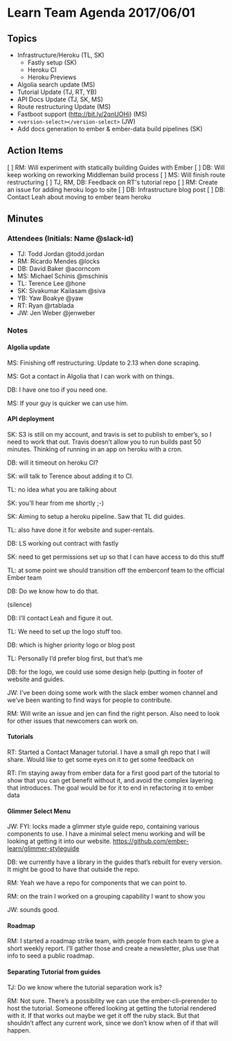 # Learn Team Agenda 2017/06/01

## Topics
- Infrastructure/Heroku (TL, SK)
  - Fastly setup (SK)
  - Heroku CI
  - Heroku Previews
- Algolia search update (MS)
- Tutorial Update (TJ, RT, YB)
- API Docs Update (TJ, SK, MS)
- Route restructuring Update (MS)
- Fastboot support (http://bit.ly/2qnUOHi) (MS)
- `<version-select></version-select>` (JW)
- Add docs generation to ember & ember-data build pipelines (SK)

## Action Items

[ ] RM: Will experiment with statically building Guides with Ember
[ ] DB: Will keep working on reworking Middleman build process
[ ] MS: Will finish route restructuring
[ ] TJ, RM, DB: Feedback on RT's tutorial repo
[ ] RM: Create an issue for adding heroku logo to site
[ ] DB: Infrastructure blog post
[ ] DB: Contact Leah about moving to ember team heroku

## Minutes

### Attendees (Initials: Name @slack-id)

- TJ: Todd Jordan @todd.jordan
- RM: Ricardo Mendes @locks
- DB: David Baker @acorncom
- MS: Michael Schinis @mschinis
- TL: Terence Lee @hone
- SK: Sivakumar Kailasam @siva
- YB: Yaw Boakye @yaw
- RT: Ryan @rtablada
- JW: Jen Weber @jenweber

### Notes

#### Algolia update

MS: Finishing off restructuring.  Update to 2.13 when done scraping.

MS: Got a contact in Algolia that I can work with on things.

DB: I have one too if you need one.

MS: If your guy is quicker we can use him.

#### API deployment

SK: S3 is still on my account, and travis is set to publish to ember’s, so I need to work that out.  Travis doesn’t allow you to run builds past 50 minutes.  Thinking of running in an app on heroku with a cron.

DB: will it timeout on heroku CI?

SK: will talk to Terence about adding it to CI.

TL: no idea what you are talking about

SK: you’ll hear from me shortly ;-)

SK: Aiming to setup a heroku pipeline. Saw that TL did guides.

TL: also have done it for website and super-rentals.

DB: LS working out contract with fastly

SK: need to get permissions set up so that I can have access to do this stuff

TL: at some point we should transition off the emberconf team to the official Ember team

DB: Do we know how to do that.

(silence)

DB: I’ll contact Leah and figure it out.

TL: We need to set up the logo stuff too.

DB: which is higher priority logo or blog post

TL: Personally I’d prefer blog first, but that’s me

DB: for the logo, we could use some design help (putting in footer of website and guides.

JW: I’ve been doing some work with the slack ember women channel and we’ve been wanting to find ways for people to contribute.

RM: Will write an issue and jen can find the right person.  Also need to look for other issues that newcomers can work on.

#### Tutorials

RT: Started a Contact Manager tutorial. I have a small gh repo that I will share.  Would like to get some eyes on it to get some feedback on

RT: I’m staying away from ember data for a first good part of the tutorial to show that you can get benefit without it, and avoid the complex layering that introduces.  The goal would be for it to end in refactoring it to ember data

#### Glimmer Select Menu

JW: FYI: locks made a glimmer style guide repo, containing various components to use.  I have a minimal select menu working and will be looking at getting it into our website. https://github.com/ember-learn/glimmer-styleguide

DB: we currently have a library in the guides that’s rebuilt for every version.  It might be good to have that outside the repo.

RM: Yeah we have a repo for components that we can point to.

RM: on the train I worked on a grouping capability I want to show you

JW: sounds good.

#### Roadmap

RM: I started a roadmap strike team, with people from each team to give a short weekly report.  I’ll gather those and create a newsletter, plus use that info to seed a public roadmap.

#### Separating Tutorial  from guides

TJ: Do we know where the tutorial separation work is?

RM: Not sure.  There’s a possibility we can use the ember-cli-prerender to host the tutorial. Someone offered looking at getting the tutorial rendered with it. If that works out maybe we get it off the ruby stack.  But that shouldn’t affect any current work, since we don’t know when of if that will happen.
